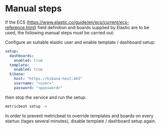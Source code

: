 # Manual steps

If the ECS (https://www.elastic.co/guide/en/ecs/current/ecs-reference.html) field definition and boards supplied by Elastic are to be used, the following manual steps must be carried out:

Configure an suitable elastic user and enable template / dashboard setup:

```yaml
setup:
  dashboards:
    enabled: true
  template:
    enabled: true
  kibana:
    host: "https://kibana-host:443"
    username: "<user>"
    password: "<password>"
```

then stop the service and run the setup: 

```bash
metricbeat setup -e
```

In order to prevent metricbeat to override templates and boards on every startuo (tages several minutes), disable template / dashboard setup again.
